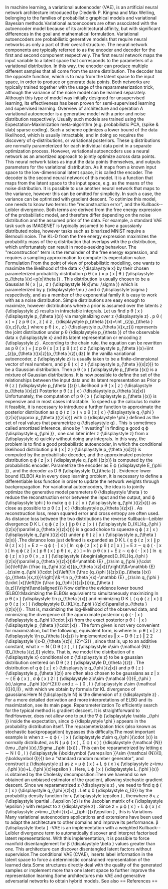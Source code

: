 In machine learning, a variational autoencoder (VAE), is an artificial
neural network architecture introduced by Diederik P. Kingma and Max
Welling, belonging to the families of probabilistic graphical models and
variational Bayesian methods.Variational autoencoders are often
associated with the autoencoder model because of its architectural
affinity, but with significant differences in the goal and mathematical
formulation. Variational autoencoders are probabilistic generative
models that require neural networks as only a part of their overall
structure. The neural network components are typically referred to as
the encoder and decoder for the first and second component respectively.
The first neural network maps the input variable to a latent space that
corresponds to the parameters of a variational distribution. In this
way, the encoder can produce multiple different samples that all come
from the same distribution. The decoder has the opposite function, which
is to map from the latent space to the input space, in order to produce
or generate data points. Both networks are typically trained together
with the usage of the reparameterization trick, although the variance of
the noise model can be learned separately. Although this type of model
was initially designed for unsupervised learning, its effectiveness has
been proven for semi-supervised learning and supervised learning.
Overview of architecture and operation A variational autoencoder is a
generative model with a prior and noise distribution respectively.
Usually such models are trained using the Expectation-Maximization
meta-algorithm (e.g. probabilistic PCA, (spike & slab) sparse coding).
Such a scheme optimizes a lower bound of the data likelihood, which is
usually intractable, and in doing so requires the discovery of
q-distributions, or variational posteriors. These q distributions are
normally parameterized for each individual data point in a separate
optimization process. However, variational autoencoders use a neural
network as an amortized approach to jointly optimize across data points.
This neural network takes as input the data points themselves, and
outputs parameters for the variational distribution. As it maps from a
known input space to the low-dimensional latent space, it is called the
encoder. The decoder is the second neural network of this model. It is a
function that maps from the latent space to the input space, e.g. as the
means of the noise distribution. It is possible to use another neural
network that maps to the variance, however this can be omitted for
simplicity. In such a case, the variance can be optimized with gradient
descent. To optimize this model, one needs to know two terms: the
\"reconstruction error\", and the Kullback--Leibler divergence. Both
terms are derived from the free energy expression of the probabilistic
model, and therefore differ depending on the noise distribution and the
assumed prior of the data. For example, a standard VAE task such as
IMAGENET is typically assumed to have a gaussianly distributed noise,
however tasks such as binarized MNIST require a Bernoulli noise. The
KL-D from the free energy expression maximizes the probability mass of
the q distribution that overlaps with the p distribution, which
unfortunately can result in mode-seeking behaviour. The
\"reconstruction\" term is the remainder of the free energy expression,
and requires a sampling approximation to compute its expectation value.
Formulation From the point of view of probabilistic modelling, one wants
to maximize the likelihood of the data x {\\displaystyle x} by their
chosen parameterized probability distribution p θ ( x ) = p ( x \| θ )
{\\displaystyle p\_{\\theta }(x)=p(x\|\\theta )} . This distribution is
usually chosen to be a Gaussian N ( x \| μ , σ ) {\\displaystyle
N(x\|\\mu ,\\sigma )} which is parameterized by μ {\\displaystyle \\mu }
and σ {\\displaystyle \\sigma } respectively, and as a member of the
exponential family it is easy to work with as a noise distribution.
Simple distributions are easy enough to maximize, however distributions
where a prior is assumed over the latents z {\\displaystyle z} results
in intractable integrals. Let us find p θ ( x ) {\\displaystyle
p\_{\\theta }(x)} via marginalizing over z {\\displaystyle z} . p θ ( x
) = ∫ z p θ ( x , z ) d z , {\\displaystyle p\_{\\theta }(x)=\\int
\_{z}p\_{\\theta }({x,z})\\,dz,} where p θ ( x , z ) {\\displaystyle
p\_{\\theta }({x,z})} represents the joint distribution under p θ
{\\displaystyle p\_{\\theta }} of the observable data x {\\displaystyle
x} and its latent representation or encoding z {\\displaystyle z} .
According to the chain rule, the equation can be rewritten as p θ ( x )
= ∫ z p θ ( x \| z ) p θ ( z ) d z {\\displaystyle p\_{\\theta
}(x)=\\int \_{z}p\_{\\theta }({x\|z})p\_{\\theta }(z)\\,dz} In the
vanilla variational autoencoder, z {\\displaystyle z} is usually taken
to be a finite-dimensional vector of real numbers, and p θ ( x \| z )
{\\displaystyle p\_{\\theta }({x\|z})} to be a Gaussian distribution.
Then p θ ( x ) {\\displaystyle p\_{\\theta }(x)} is a mixture of
Gaussian distributions. It is now possible to define the set of the
relationships between the input data and its latent representation as
Prior p θ ( z ) {\\displaystyle p\_{\\theta }(z)} Likelihood p θ ( x \|
z ) {\\displaystyle p\_{\\theta }(x\|z)} Posterior p θ ( z \| x )
{\\displaystyle p\_{\\theta }(z\|x)} Unfortunately, the computation of p
θ ( x ) {\\displaystyle p\_{\\theta }(x)} is expensive and in most cases
intractable. To speed up the calculus to make it feasible, it is
necessary to introduce a further function to approximate the posterior
distribution as q ϕ ( z \| x ) ≈ p θ ( z \| x ) {\\displaystyle
q\_{\\phi }({z\|x})\\approx p\_{\\theta }({z\|x})} with ϕ
{\\displaystyle \\phi } defined as the set of real values that
parametrize q {\\displaystyle q} . This is sometimes called amortized
inference, since by \"investing\" in finding a good q ϕ {\\displaystyle
q\_{\\phi }} , one can later infer z {\\displaystyle z} from x
{\\displaystyle x} quickly without doing any integrals. In this way, the
problem is to find a good probabilistic autoencoder, in which the
conditional likelihood distribution p θ ( x \| z ) {\\displaystyle
p\_{\\theta }(x\|z)} is computed by the probabilistic decoder, and the
approximated posterior distribution q ϕ ( z \| x ) {\\displaystyle
q\_{\\phi }(z\|x)} is computed by the probabilistic encoder. Parametrize
the encoder as E ϕ {\\displaystyle E\_{\\phi }} , and the decoder as D θ
{\\displaystyle D\_{\\theta }} . Evidence lower bound (ELBO) As in every
deep learning problem, it is necessary to define a differentiable loss
function in order to update the network weights through backpropagation.
For variational autoencoders, the idea is to jointly optimize the
generative model parameters θ {\\displaystyle \\theta } to reduce the
reconstruction error between the input and the output, and ϕ
{\\displaystyle \\phi } to make q ϕ ( z \| x ) {\\displaystyle q\_{\\phi
}({z\|x})} as close as possible to p θ ( z \| x ) {\\displaystyle
p\_{\\theta }(z\|x)} . As reconstruction loss, mean squared error and
cross entropy are often used. As distance loss between the two
distributions the reverse Kullback--Leibler divergence D K L ( q ϕ ( z
\| x ) ∥ p θ ( z \| x ) ) {\\displaystyle D\_{KL}(q\_{\\phi
}({z\|x})\\parallel p\_{\\theta }({z\|x}))} is a good choice to squeeze
q ϕ ( z \| x ) {\\displaystyle q\_{\\phi }({z\|x})} under p θ ( z \| x )
{\\displaystyle p\_{\\theta }(z\|x)} .The distance loss just defined is
expanded as D K L ( q ϕ ( z \| x ) ∥ p θ ( z \| x ) ) = E z ∼ q ϕ ( ⋅ \|
x ) \[ ln ⁡ q ϕ ( z \| x ) p θ ( z \| x ) \] = E z ∼ q ϕ ( ⋅ \| x ) \[ ln
⁡q ϕ ( z \| x ) p θ ( x ) p θ ( x , z ) \] = ln ⁡ p θ ( x ) + E z ∼ q ϕ (
⋅ \| x ) \[ ln ⁡ q ϕ ( z \| x ) p θ ( x , z ) \] {\\displaystyle
{\\begin{aligned}D\_{KL}(q\_{\\phi }({z\|x})\\parallel p\_{\\theta
}({z\|x}))&=\\mathbb {E} \_{z\\sim q\_{\\phi }(\\cdot \|x)}\\left\[\\ln
{\\frac {q\_{\\phi }(z\|x)}{p\_{\\theta }(z\|x)}}\\right\]\\\\&=\\mathbb
{E} \_{z\\sim q\_{\\phi }(\\cdot \|x)}\\left\[\\ln {\\frac {q\_{\\phi
}({z\|x})p\_{\\theta }(x)}{p\_{\\theta }(x,z)}}\\right\]\\\\&=\\ln
p\_{\\theta }(x)+\\mathbb {E} \_{z\\sim q\_{\\phi }(\\cdot
\|x)}\\left\[\\ln {\\frac {q\_{\\phi }({z\|x})}{p\_{\\theta
}(x,z)}}\\right\]\\end{aligned}}} Now define the evidence lower bound
(ELBO):Maximizing the ELBOis equivalent to simultaneously maximizing ln ⁡
p θ ( x ) {\\displaystyle \\ln p\_{\\theta }(x)} and minimizing D K L (
q ϕ ( z \| x ) ∥ p θ ( z \| x ) ) {\\displaystyle D\_{KL}(q\_{\\phi
}({z\|x})\\parallel p\_{\\theta }({z\|x}))} . That is, maximizing the
log-likelihood of the observed data, and minimizing the divergence of
the approximate posterior q ϕ ( ⋅ \| x ) {\\displaystyle q\_{\\phi
}(\\cdot \|x)} from the exact posterior p θ ( ⋅ \| x ) {\\displaystyle
p\_{\\theta }(\\cdot \|x)} . The form given is not very convenient for
maximization, but the following, equivalent form, is:where ln ⁡ p θ ( x
\| z ) {\\displaystyle \\ln p\_{\\theta }(x\|z)} is implemented as ‖ x −
D θ ( z ) ‖ 2 2 {\\displaystyle \\\|x-D\_{\\theta }(z)\\\|\_{2}\^{2}} ,
since that is, up to an additive constant, what x ∼ N ( D θ ( z ) , I )
{\\displaystyle x\\sim {\\mathcal {N}}(D\_{\\theta }(z),I)} yields. That
is, we model the distribution of x {\\displaystyle x} conditional on z
{\\displaystyle z} to be a gaussian distribution centered on D θ ( z )
{\\displaystyle D\_{\\theta }(z)} . The distribution of q ϕ ( z \| x )
{\\displaystyle q\_{\\phi }(z\|x)} and p θ ( z ) {\\displaystyle
p\_{\\theta }(z)} are often also chosen to be gaussians as z \| x ∼ ( E
ϕ ( x ) , σ ϕ ( x ) 2 I ) {\\displaystyle z\|x\\sim {\\mathcal
{(}}E\_{\\phi }(x),\\sigma \_{\\phi }(x)\^{2}I)} and z ∼ ( 0 , I )
{\\displaystyle z\\sim {\\mathcal {(}}0,I)} , with which we obtain by
formula for KL divergence of gaussians:Here N {\\displaystyle N} is the
dimension of z {\\displaystyle z} . For a more detailed derivation and
more interpretations of ELBO and its maximization, see its main page.
Reparameterization To efficiently search for the typical method is
gradient descent. It is straightforward to findHowever, does not allow
one to put the ∇ ϕ {\\displaystyle \\nabla \_{\\phi }} inside the
expectation, since ϕ {\\displaystyle \\phi } appears in the probability
distribution itself. The reparameterization trick (also known as
stochastic backpropagation) bypasses this difficulty.The most important
example is when z ∼ q ϕ ( ⋅ \| x ) {\\displaystyle z\\sim q\_{\\phi
}(\\cdot \|x)} is normally distributed, as N ( μ ϕ ( x ) , Σ ϕ ( x ) )
{\\displaystyle {\\mathcal {N}}(\\mu \_{\\phi }(x),\\Sigma \_{\\phi
}(x))} . This can be reparametrized by letting ε ∼ N ( 0 , I )
{\\displaystyle {\\boldsymbol {\\varepsilon }}\\sim {\\mathcal
{N}}(0,{\\boldsymbol {I}})} be a \"standard random number generator\",
and construct z {\\displaystyle z} as z = μ ϕ ( x ) + L ϕ ( x ) ϵ
{\\displaystyle z=\\mu \_{\\phi }(x)+L\_{\\phi }(x)\\epsilon } . Here, L
ϕ ( x ) {\\displaystyle L\_{\\phi }(x)} is obtained by the Cholesky
decomposition:Then we haveand so we obtained an unbiased estimator of
the gradient, allowing stochastic gradient descent. Since we
reparametrized z {\\displaystyle z} , we need to find q ϕ ( z \| x )
{\\displaystyle q\_{\\phi }(z\|x)} . Let q 0 {\\displaystyle q\_{0}} by
the probability density function for ϵ {\\displaystyle \\epsilon } ,
thenwhere ∂ ϵ z {\\displaystyle \\partial \_{\\epsilon }z} is the
Jacobian matrix of ϵ {\\displaystyle \\epsilon } with respect to z
{\\displaystyle z} . Since z = μ ϕ ( x ) + L ϕ ( x ) ϵ {\\displaystyle
z=\\mu \_{\\phi }(x)+L\_{\\phi }(x)\\epsilon } , this is Variations Many
variational autoencoders applications and extensions have been used to
adapt the architecture to other domains and improve its performance. β
{\\displaystyle \\beta } -VAE is an implementation with a weighted
Kullback--Leibler divergence term to automatically discover and
interpret factorised latent representations. With this implementation,
it is possible to force manifold disentanglement for β {\\displaystyle
\\beta } values greater than one. This architecture can discover
disentangled latent factors without supervision.The conditional VAE
(CVAE), inserts label information in the latent space to force a
deterministic constrained representation of the learned data.Some
structures directly deal with the quality of the generated samples or
implement more than one latent space to further improve the
representation learning.Some architectures mix VAE and generative
adversarial networks to obtain hybrid models. See also == References ==

